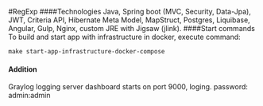 #RegExp
####Technologies
Java, Spring boot (MVC, Security, Data-Jpa), JWT, Criteria API, Hibernate Meta Model, MapStruct, Postgres, Liquibase, Angular, Gulp, Nginx, custom JRE with Jigsaw (jlink).
####Start commands
To build and start app with infrastructure in docker, execute command:
```
make start-app-infrastructure-docker-compose
```
#### Addition
Graylog logging server dashboard starts on port 9000, loging. password: admin:admin
